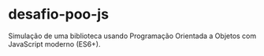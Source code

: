 # desafio-poo-js
Simulação de uma biblioteca usando Programação Orientada a Objetos com JavaScript moderno (ES6+).

